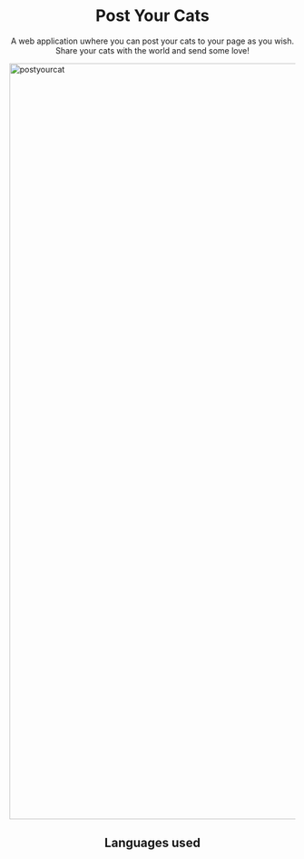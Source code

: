 <h1 align="center"> Post Your Cats</h1>

<p align="center">
  A web application uwhere you can post your cats to your page as you wish. Share your cats with the world and send some love!
</p>

<img width="1332" alt="postyourcat" src="https://user-images.githubusercontent.com/102041426/171781423-351b57dd-f2fb-4b88-8d78-3295b4715855.png">

<h2 align="center"> Languages used</h2>

